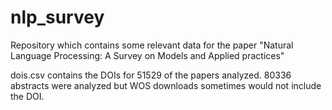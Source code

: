 # nlp_survey

Repository which contains some relevant data for the paper "Natural Language Processing: A Survey on Models and
Applied practices"



dois.csv contains the DOIs for 51529 of the papers analyzed. 80336 abstracts were analyzed but WOS downloads sometimes would not include the DOI.
